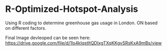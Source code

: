 # R-Optimized-Hotspot-Analysis
Using R coding to determine greenhouse gas usage in London. ON based on different factors.

Final Image devleoped can be seen here:
https://drive.google.com/file/d/1ls4kIqstltQDIxgTXqKKgvSRsKxA9mBs/view
